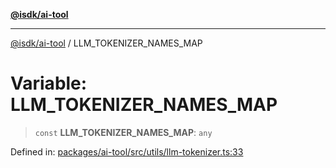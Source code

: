 [**@isdk/ai-tool**](../README.md)

***

[@isdk/ai-tool](../globals.md) / LLM\_TOKENIZER\_NAMES\_MAP

# Variable: LLM\_TOKENIZER\_NAMES\_MAP

> `const` **LLM\_TOKENIZER\_NAMES\_MAP**: `any`

Defined in: [packages/ai-tool/src/utils/llm-tokenizer.ts:33](https://github.com/isdk/ai-tool.js/blob/c084189f913fb955b91b492de68bd07ce78f8c82/src/utils/llm-tokenizer.ts#L33)
